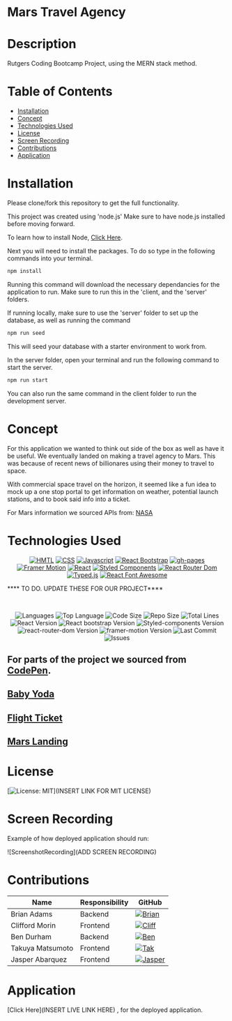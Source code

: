 # Mars Travel Agency

# Description

Rutgers Coding Bootcamp Project, using the MERN stack method.

# Table of Contents
  * [Installation](#Installation)
  * [Concept](#Concept)
  * [Technologies Used](#Technologies-Used)
  * [License](#License)
  * [Screen Recording](#Screen-Recording)
  * [Contributions](#Contributions)
  * [Application](#Application)


# Installation

Please clone/fork this repository to get the full functionality.

This project was created using 'node.js' Make sure to have node.js installed before moving forward.

To learn how to install Node, [Click Here](https://nodejs.org/en/download/package-manager/).

Next you will need to install the packages. To do so type in the following commands into your terminal.

```bash
npm install
```
Running this command will download the necessary dependancies for the application to run. Make sure to run this in the 'client, and the 'server' folders.

If running locally, make sure to use the 'server' folder to set up the database, as well as running the command

```bash
npm run seed
```

This will seed your database with a starter environment to work from.

In the server folder, open your terminal and run the following command to start the server.

```bash
npm run start
```

You can also run the same command in the client folder to run the development server.

# Concept

For this application we wanted to think out side of the box as well as have it be useful. We eventually landed on making a travel agency to Mars. This was because of recent news of billionares using their money to travel to space. 

With commercial space travel on the horizon, it seemed like a fun idea to mock up a one stop portal to get information on weather, potential launch stations, and to book said info into a ticket.


For Mars information we sourced APIs from: [NASA](https://api.nasa.gov/)


# Technologies Used

<p align="center">
    <a href="https://developer.mozilla.org/en-US/docs/Web/HTML"><img src="https://img.shields.io/badge/-HTML-orange?style=for-the-badge"  alt="HMTL" /></a>
    <a href="https://developer.mozilla.org/en-US/docs/Web/CSS"><img src="https://img.shields.io/badge/-CSS-blue?style=for-the-badge" alt="CSS" /></a>
    <a href="https://www.javascript.com/"><img src="https://img.shields.io/badge/-Javascript-yellow?style=for-the-badge" alt="Javascript" /></a>
    <a href="https://react-bootstrap.github.io/"><img src="https://img.shields.io/badge/-React%20Bootstrap-teal?style=for-the-badge" alt="React Bootstrap" /></a>
    <a href="https://www.npmjs.com/package/gh-pages"><img src="https://img.shields.io/badge/-ghpages-orange?style=for-the-badge" alt="gh-pages" /></a>
    <a href="https://www.framer.com/motion/"><img src="https://img.shields.io/badge/-Framer%20Motion-blueviolet?style=for-the-badge" alt="Framer Motion" /></a>
    <a href="https://reactjs.org/"><img src="https://img.shields.io/badge/-React-blue?style=for-the-badge" alt="React" /></a>
     <a href="https://styled-components.com/"><img src="https://img.shields.io/badge/-Styled%20Components-yellow?style=for-the-badge" alt="Styled Components" /></a>
      <a href="https://reactrouter.com/web/guides/quick-start"><img src="https://img.shields.io/badge/-React%20Router%20Dom-teal?style=for-the-badge" alt="React Router Dom" /></a>
      <a href="https://mattboldt.com/demos/typed-js/"><img src="https://img.shields.io/badge/-Typed.js-blueviolet?style=for-the-badge" alt="Typed.js" /></a>
      <a href="https://fontawesome.com/v5.15/how-to-use/on-the-web/using-with/react"><img src="https://img.shields.io/badge/-React%20Font%20Awesome-blue?style=for-the-badge" alt="React Font Awesome" /></a>
</p>

**** TO DO. UPDATE THESE FOR OUR PROJECT****

</br>
<p align="center">
    <img src="https://img.shields.io/github/languages/count/thebadams/mars-travel-agency?style=plastic" alt="Languages" />
    <img src="https://img.shields.io/github/languages/top/thebadams/mars-travel-agency?style=plastic&labelColor=yellow" alt="Top Language" />
    <img src="https://img.shields.io/github/languages/code-size/thebadams/mars-travel-agency?style=plastic" alt="Code Size" />
    <img src="https://img.shields.io/github/repo-size/thebadams/mars-travel-agency?style=plastic" alt="Repo Size" />   
    <img src="https://img.shields.io/tokei/lines/github/thebadams/mars-travel-agency?style=plastic" alt="Total Lines" />
    <img src="https://img.shields.io/github/package-json/dependency-version/thebadams/mars-travel-agency/react?style=plastic" alt="React Version" />
    <img src="https://img.shields.io/github/package-json/dependency-version/thebadams/mars-travel-agency/react-bootstrap?style=plastic" alt="React bootstrap Version" />
    <img src="https://img.shields.io/github/package-json/dependency-version/thebadams/mars-travel-agency/styled-components?style=plastic" alt="Styled-components Version" />
     <img src="https://img.shields.io/github/package-json/dependency-version/thebadams/mars-travel-agency/react-router-dom?style=plastic" alt="react-router-dom Version" />
      <img src="https://img.shields.io/github/package-json/dependency-version/thebadams/mars-travel-agency/framer-motion?style=plastic" alt="framer-motion Version" />
    <img src="https://img.shields.io/github/last-commit/thebadams/mars-travel-agency?style=plastic" alt="Last Commit" />  
    <img src="https://img.shields.io/github/issues/thebadams/mars-travel-agency?style=plastic" alt="Issues" />  
  
</p>

## For parts of the project we sourced from [CodePen](www.codepen.io).

## [Baby Yoda](https://codepen.io/jh3y/pen/abzvyXG?editors=1000)

## [Flight Ticket](https://codepen.io/motorlatitude/details/JhuoB)

## [Mars Landing](https://codepen.io/mgitch/pen/pECcD)

# License

[![License: MIT](https://img.shields.io/badge/License-MIT-yellow.svg?style=flat-square)](INSERT LINK FOR MIT LICENSE)

# Screen Recording

Example of how deployed application should run:

![ScreenshotRecording](ADD SCREEN RECORDING)

# Contributions


Name | Responsibility | GitHub
-------- | ---------- | ---------
Brian Adams | Backend | [![Brian](https://img.shields.io/badge/GitHub-Brian-FF7000.svg?style=flat-square&logo=github)](https://github.com/thebadams) 
Clifford Morin | Frontend | [![Cliff](https://img.shields.io/badge/GitHub-Clifford-1515CA.svg?style=flat-square&logo=github)](https://github.com/CliffordMorin)
Ben Durham  | Backend | [![Ben](https://img.shields.io/badge/GitHub-Ben-368016.svg?style=flat-square&logo=github)](https://github.com/bdurham227)
Takuya Matsumoto | Frontend | [![Tak](https://img.shields.io/badge/GitHub-Takuya-7F11C9.svg?style=flat-square&logo=github)](https://github.com/TakuyaMats)
Jasper Abarquez  | Frontend | [![Jasper](https://img.shields.io/badge/GitHub-Jasper-B01030.svg?style=flat-square&logo=github)](https://github.com/KuyaJasper) 


# Application

[Click Here](INSERT LIVE LINK HERE) , for the deployed application.